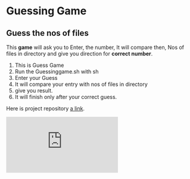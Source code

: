 # Guessing Game

## Guess the nos of files

This **game** will ask you to Enter,
the number, It will compare then,
Nos of files in directory and give
you direction for **correct number**.

1. This is Guess Game
2. Run the Guessinggame.sh with sh
3. Enter your Guess
4. It will compare your entry with nos of files in directory
5. give you result.
6. It will finish only after your correct guess.

Here is project repository [a link](https://github.com/amitshrivastav-obs/project1).

![This is code page](https://github.com/amitshrivastav-obs/project1/blob/main/guessinggame.sh)
